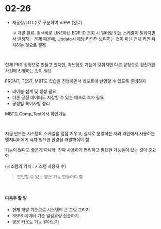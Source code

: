 # 02-26

- 재공량/LOT수로 구분하여 VIEW (완료)

  → 개발 완료. 검색바로 LINE아닌 EQP ID 조회 시 필터링 되는 스케줄이 달라지면서 발생하는 문제 때문에, Update시 해당 라인만 보여지는 것이 아닌 전체 라인 유지하는 것으로 결정

<br>

현재 PKG 공정으로 만들고 있지만, 어느정도 기능이 갖춰지면 다른 공정으로 횡전개를 사전에 진행하는 것이 필요

FRONT, TEST, MBT도 학습을 진행하면서 리포트에 반영할 수 있도록 준비하자

- 테이블 설계 및 생성 필요
- 다른 공정 데이터도 저장할 수 있는 매크로 추가 필요
- 공정별 특이사항 정리

MBT도 Comp_Test에서 확인가능

<br>

지금 만드는 시스템의 스케일을 점점 키우고, 실제로 운영하는 자와 라인에서 사용하는 엔지니어에게 각자 필요한 환경을 개발해줘야 함

기능이 많다고 좋은게 아니라, 진짜 사용하기 편리하고 필요한 기능들이 있는 것이 중요함

(시스템의 가치 : 시스템 사용자 수)

> 판단할 수 있는 방문 기능 만들어야 함

<br>

#### 다음주 할 일

- 현재 개발 기준으로 시스템의 큰 그림 그리기
- SSPS 데이터 기준 일필요량 산출하기
- 방문 카운트 기능 알아보기




